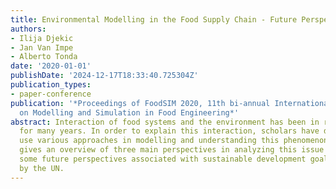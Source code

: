 ```yaml
---
title: Environmental Modelling in the Food Supply Chain - Future Perspectives
authors:
- Ilija Djekic
- Jan Van Impe
- Alberto Tonda
date: '2020-01-01'
publishDate: '2024-12-17T18:33:40.725304Z'
publication_types:
- paper-conference
publication: '*Proceedings of FoodSIM 2020, 11th bi-annual International Conference
  on Modelling and Simulation in Food Engineering*'
abstract: Interaction of food systems and the environment has been in research focus
  for many years. In order to explain this interaction, scholars have developed and
  use various approaches in modelling and understanding this phenomenon. This paper
  gives an overview of three main perspectives in analyzing this issue and provides
  some future perspectives associated with sustainable development goals developed
  by the UN.
---
```

